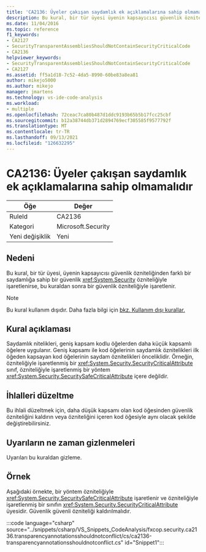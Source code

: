 ```yaml
---
title: 'CA2136: Üyeler çakışan saydamlık ek açıklamalarına sahip olmamalıdır'
description: Bu kural, bir tür üyesi üyenin kapsayıcısı güvenlik özniteliğinden farklı bir saydamlığa sahip System.Security güvenlik özniteliğiyle işaretlenirse, bu kural sıfılı olarak işaretlenir.
ms.date: 11/04/2016
ms.topic: reference
f1_keywords:
- CA2127
- SecurityTransparentAssembliesShouldNotContainSecurityCriticalCode
- CA2136
helpviewer_keywords:
- SecurityTransparentAssembliesShouldNotContainSecurityCriticalCode
- CA2127
ms.assetid: ff5a1d18-7c52-4da5-8990-60be83a8ea81
author: mikejo5000
ms.author: mikejo
manager: jmartens
ms.technology: vs-ide-code-analysis
ms.workload:
- multiple
ms.openlocfilehash: 72ceac7ca80b487d1ddc9193b65b5b17fcc25cbf
ms.sourcegitcommit: b12a38744db371d2894769ecf305585f9577792f
ms.translationtype: MT
ms.contentlocale: tr-TR
ms.lasthandoff: 09/13/2021
ms.locfileid: "126632295"
---
```

# <a name="ca2136-members-should-not-have-conflicting-transparency-annotations"></a>CA2136: Üyeler çakışan saydamlık ek açıklamalarına sahip olmamalıdır

|Öğe|Değer|
|-|-|
|RuleId|CA2136|
|Kategori|Microsoft.Security|
|Yeni değişiklik|Yeni|

## <a name="cause"></a>Nedeni
Bu kural, bir tür üyesi, üyenin kapsayıcısı güvenlik özniteliğinden farklı bir saydamlığa sahip bir güvenlik <xref:System.Security> özniteliğiyle işaretlenirse, bu kuraldan sonra bir güvenlik özniteliğiyle işaretlenir.

> [!NOTE]
> Bu kural kullanım dışıdır. Daha fazla bilgi için [bkz. Kullanım dışı kurallar.](fxcop-unported-deprecated-rules.md)

## <a name="rule-description"></a>Kural açıklaması
Saydamlık nitelikleri, geniş kapsam kodlu öğelerden daha küçük kapsamlı öğelere uygulanır. Geniş kapsamı ile kod öğelerinin saydamlık öznitelikleri ilk öğeden kapsayan kod öğelerinin saydam öznitelikleri önceliklidir. Örneğin, özniteliğiyle işaretlenmiş bir <xref:System.Security.SecurityCriticalAttribute> sınıf, özniteliğiyle işaretlenmiş bir yöntem <xref:System.Security.SecuritySafeCriticalAttribute> içere değildir.

## <a name="how-to-fix-violations"></a>İhlalleri düzeltme
Bu ihlali düzeltmek için, daha düşük kapsamı olan kod öğesinden güvenlik özniteliğini kaldırın veya özniteliğini içeren kod öğesiyle aynı olacak şekilde değiştirebilirsiniz.

## <a name="when-to-suppress-warnings"></a>Uyarıların ne zaman gizlenmeleri
Uyarıları bu kuraldan gizleme.

## <a name="example"></a>Örnek
Aşağıdaki örnekte, bir yöntem özniteliğiyle <xref:System.Security.SecuritySafeCriticalAttribute> işaretlenir ve özniteliğiyle işaretlenmiş bir sınıfın <xref:System.Security.SecurityCriticalAttribute> üyesidir. Güvenlik güvenli özniteliği kaldırılmalıdır.

:::code language="csharp" source="../snippets/csharp/VS_Snippets_CodeAnalysis/fxcop.security.ca2136.transparencyannotationsshouldnotconflict/cs/ca2136-transparencyannotationsshouldnotconflict.cs" id="Snippet1":::
